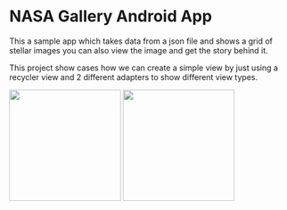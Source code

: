 <h1>NASA Gallery Android App</h1>

This a sample app which takes data from a json file and shows a grid of stellar images you can also view the image and get the story behind it.

This project show cases how we can create a simple view by just using a recycler view and 2 different adapters to show different view types.
<p float = "left">
<image src = "https://user-images.githubusercontent.com/38561913/73653571-7686fa80-46af-11ea-9e08-34b13b2dda21.jpg" width = "200">
<image src = "https://user-images.githubusercontent.com/38561913/73653789-1c3a6980-46b0-11ea-9d67-5307c4daa479.jpg" width = "200">
  </p>

